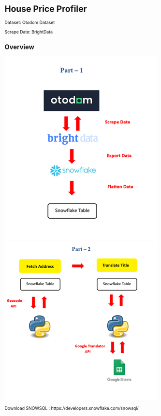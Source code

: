# House Price Profiler


Dataset: <a href = https://www.otodom.pl/  style="text-decoration: none;"> Otodom Dataset</a><br>

Scrape Date: <a href="https://brightdata.com/products/datasets?utm_source=brand&utm_campaign=brnd-mkt_youtube_techtfq/" style="text-decoration: none;">BrightData</a><br>



## Overview <br>

<div class="image-container"><img src="/images/Overview_part1.png" alt="Project Image"> </div>
<div class="image-container"><img src="/images/Overview_part2.png" alt="Project Image"> </div>

<br>
Download SNOWSQL : https://developers.snowflake.com/snowsql/
<br>


